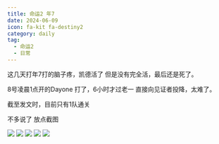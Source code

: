 ```yaml
---
title: 命运2 年7
date: 2024-06-09
icon: fa-kit fa-destiny2
category: daily
tag:
  - 命运2
  - 日常
---
```

这几天打年7打的脑子疼，凯德活了 但是没有完全活，最后还是死了。

8号凌晨1点开的Dayone 打了，6小时才过老一 直接向见证者投降，太难了。

截至发文时，目前只有1队通关

不多说了 放点截图
<!-- more -->
![](https://imges.pysio.online//20241006003452.png)
![](https://imges.pysio.online//20241006003529.png)
![](https://imges.pysio.online//20241006003549.png)
![](https://imges.pysio.online//20241006003612.png)
![](https://imges.pysio.online//20241006003632.png)